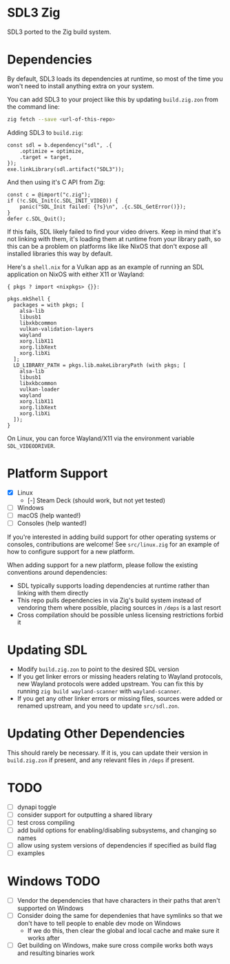 # SDL3 Zig

SDL3 ported to the Zig build system.

# Dependencies

By default, SDL3 loads its dependencies at runtime, so most of the time you won't need to install anything extra on your system.

You can add SDL3 to your project like this by updating `build.zig.zon` from the command line:
```sh
zig fetch --save <url-of-this-repo>
```

Adding SDL3 to `build.zig`:
```zig
const sdl = b.dependency("sdl", .{
    .optimize = optimize,
    .target = target,
});
exe.linkLibrary(sdl.artifact("SDL3"));
```

And then using it's C API from Zig:
```zig
const c = @import("c.zig");
if (!c.SDL_Init(c.SDL_INIT_VIDEO)) {
    panic("SDL_Init failed: {?s}\n", .{c.SDL_GetError()});
}
defer c.SDL_Quit();
```

If this fails, SDL likely failed to find your video drivers. Keep in mind that it's not linking with them, it's loading them at runtime from your library path, so this can be a problem on platforms like like NixOS that don't expose all installed libraries this way by default.

Here's a `shell.nix` for a Vulkan app as an example of running an SDL application on NixOS with either X11 or Wayland:
```
{ pkgs ? import <nixpkgs> {}}:

pkgs.mkShell {
  packages = with pkgs; [
    alsa-lib
    libusb1
    libxkbcommon
    vulkan-validation-layers
    wayland
    xorg.libX11
    xorg.libXext
    xorg.libXi
  ];
  LD_LIBRARY_PATH = pkgs.lib.makeLibraryPath (with pkgs; [
    alsa-lib
    libusb1
    libxkbcommon
    vulkan-loader
    wayland
    xorg.libX11
    xorg.libXext
    xorg.libXi
  ]);
}
```

On Linux, you can force Wayland/X11 via the environment variable `SDL_VIDEODRIVER`.

# Platform Support

* [x] Linux
	* [-] Steam Deck (should work, but not yet tested)
* [ ] Windows
* [ ] macOS (help wanted!)
* [ ] Consoles (help wanted!)

If you're interested in adding build support for other operating systems or consoles, contributions are welcome! See `src/linux.zig` for an example of how to configure support for a new platform.

When adding support for a new platform, please follow the existing conventions around dependencies:
* SDL typically supports loading dependencies at runtime rather than linking with them directly
* This repo pulls dependencies in via Zig's build system instead of vendoring them where possible, placing sources in `/deps` is a last resort
* Cross compilation should be possible unless licensing restrictions forbid it

# Updating SDL

* Modify `build.zig.zon` to point to the desired SDL version
* If you get linker errors or missing headers relating to Wayland protocols, new Wayland protocols were added upstream. You can fix this by running `zig build wayland-scanner` with `wayland-scanner`.
* If you get any other linker errors or missing files, sources were added or renamed upstream, and you need to update `src/sdl.zon`.

# Updating Other Dependencies

This should rarely be necessary. If it is, you can update their version in `build.zig.zon` if present, and any relevant files in `/deps` if present.

# TODO
* [ ] dynapi toggle
* [ ] consider support for outputting a shared library
* [ ] test cross compiling
* [ ] add build options for enabling/disabling subsystems, and changing so names
* [ ] allow using system versions of dependencies if specified as build flag
* [ ] examples

# Windows TODO
* [ ] Vendor the dependencies that have characters in their paths that aren't supported on Windows
* [ ] Consider doing the same for dependenies that have symlinks so that we don't have to tell people to enable dev mode on Windows
  * If we do this, then clear the global and local cache and make sure it works after
* [ ] Get building on Windows, make sure cross compile works both ways and resulting binaries work
